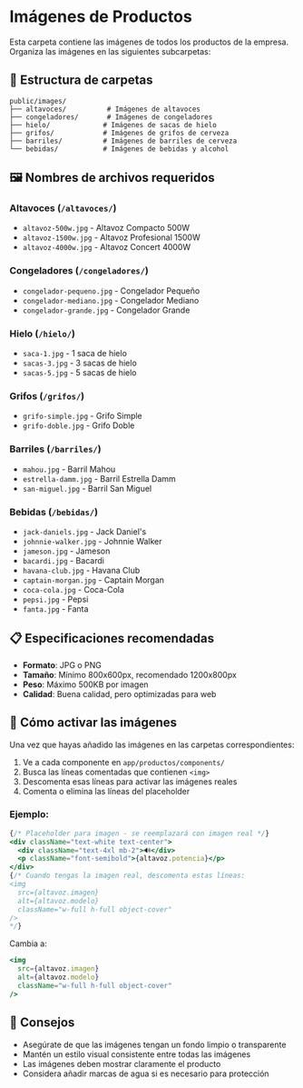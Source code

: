 # Imágenes de Productos

Esta carpeta contiene las imágenes de todos los productos de la empresa. Organiza las imágenes en las siguientes subcarpetas:

## 📁 Estructura de carpetas

```
public/images/
├── altavoces/          # Imágenes de altavoces
├── congeladores/       # Imágenes de congeladores
├── hielo/             # Imágenes de sacas de hielo
├── grifos/            # Imágenes de grifos de cerveza
├── barriles/          # Imágenes de barriles de cerveza
└── bebidas/           # Imágenes de bebidas y alcohol
```

## 🖼️ Nombres de archivos requeridos

### Altavoces (`/altavoces/`)
- `altavoz-500w.jpg` - Altavoz Compacto 500W
- `altavoz-1500w.jpg` - Altavoz Profesional 1500W
- `altavoz-4000w.jpg` - Altavoz Concert 4000W

### Congeladores (`/congeladores/`)
- `congelador-pequeno.jpg` - Congelador Pequeño
- `congelador-mediano.jpg` - Congelador Mediano
- `congelador-grande.jpg` - Congelador Grande

### Hielo (`/hielo/`)
- `saca-1.jpg` - 1 saca de hielo
- `sacas-3.jpg` - 3 sacas de hielo
- `sacas-5.jpg` - 5 sacas de hielo

### Grifos (`/grifos/`)
- `grifo-simple.jpg` - Grifo Simple
- `grifo-doble.jpg` - Grifo Doble

### Barriles (`/barriles/`)
- `mahou.jpg` - Barril Mahou
- `estrella-damm.jpg` - Barril Estrella Damm
- `san-miguel.jpg` - Barril San Miguel

### Bebidas (`/bebidas/`)
- `jack-daniels.jpg` - Jack Daniel's
- `johnnie-walker.jpg` - Johnnie Walker
- `jameson.jpg` - Jameson
- `bacardi.jpg` - Bacardi
- `havana-club.jpg` - Havana Club
- `captain-morgan.jpg` - Captain Morgan
- `coca-cola.jpg` - Coca-Cola
- `pepsi.jpg` - Pepsi
- `fanta.jpg` - Fanta

## 📋 Especificaciones recomendadas

- **Formato**: JPG o PNG
- **Tamaño**: Mínimo 800x600px, recomendado 1200x800px
- **Peso**: Máximo 500KB por imagen
- **Calidad**: Buena calidad, pero optimizadas para web

## 🔧 Cómo activar las imágenes

Una vez que hayas añadido las imágenes en las carpetas correspondientes:

1. Ve a cada componente en `app/productos/components/`
2. Busca las líneas comentadas que contienen `<img>`
3. Descomenta esas líneas para activar las imágenes reales
4. Comenta o elimina las líneas del placeholder

### Ejemplo:
```jsx
{/* Placeholder para imagen - se reemplazará con imagen real */}
<div className="text-white text-center">
  <div className="text-4xl mb-2">🔊</div>
  <p className="font-semibold">{altavoz.potencia}</p>
</div>
{/* Cuando tengas la imagen real, descomenta estas líneas:
<img 
  src={altavoz.imagen} 
  alt={altavoz.modelo}
  className="w-full h-full object-cover"
/>
*/}
```

Cambia a:
```jsx
<img 
  src={altavoz.imagen} 
  alt={altavoz.modelo}
  className="w-full h-full object-cover"
/>
```

## 🎯 Consejos

- Asegúrate de que las imágenes tengan un fondo limpio o transparente
- Mantén un estilo visual consistente entre todas las imágenes
- Las imágenes deben mostrar claramente el producto
- Considera añadir marcas de agua si es necesario para protección 